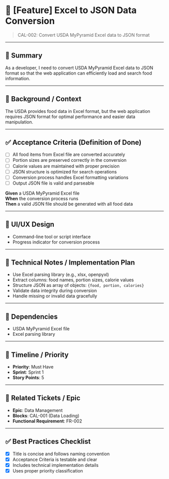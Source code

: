 # 🔖 [Feature] Excel to JSON Data Conversion
> CAL-002: Convert USDA MyPyramid Excel data to JSON format

---

## 🎯 Summary
As a developer, I need to convert USDA MyPyramid Excel data to JSON format so that the web application can efficiently load and search food information.

---

## 🧩 Background / Context
The USDA provides food data in Excel format, but the web application requires JSON format for optimal performance and easier data manipulation.

---

## ✅ Acceptance Criteria (Definition of Done)

- [ ] All food items from Excel file are converted accurately
- [ ] Portion sizes are preserved correctly in the conversion
- [ ] Calorie values are maintained with proper precision
- [ ] JSON structure is optimized for search operations
- [ ] Conversion process handles Excel formatting variations
- [ ] Output JSON file is valid and parseable

**Given** a USDA MyPyramid Excel file  
**When** the conversion process runs  
**Then** a valid JSON file should be generated with all food data

---

## 📱 UI/UX Design
- Command-line tool or script interface
- Progress indicator for conversion process

---

## 🧪 Technical Notes / Implementation Plan
- Use Excel parsing library (e.g., xlsx, openpyxl)
- Extract columns: food names, portion sizes, calorie values
- Structure JSON as array of objects: `{food, portion, calories}`
- Validate data integrity during conversion
- Handle missing or invalid data gracefully

---

## 🔗 Dependencies
- USDA MyPyramid Excel file
- Excel parsing library

---

## 📅 Timeline / Priority
- **Priority**: Must Have
- **Sprint**: Sprint 1
- **Story Points**: 5

---

## 🧷 Related Tickets / Epic
- **Epic**: Data Management
- **Blocks**: CAL-001 (Data Loading)
- **Functional Requirement**: FR-002

---

## ✅ Best Practices Checklist
- [x] Title is concise and follows naming convention
- [x] Acceptance Criteria is testable and clear
- [x] Includes technical implementation details
- [x] Uses proper priority classification